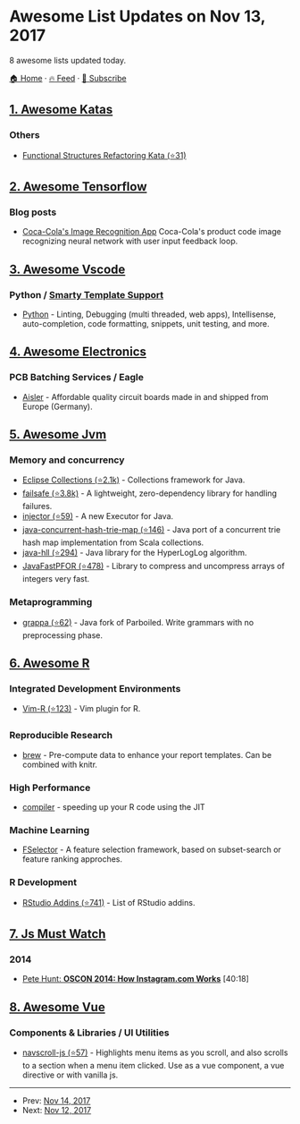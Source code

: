# Awesome List Updates on Nov 13, 2017

8 awesome lists updated today.

[🏠 Home](/README.md) · [🔥 Feed](https://test.trackawesomelist.com/feed.xml) · [📮 Subscribe](https://trackawesomelist.us17.list-manage.com/subscribe?u=d2f0117aa829c83a63ec63c2f&id=36a103854c)



## [1. Awesome Katas](/content/gamontal/awesome-katas/README.md)

### Others

*   [Functional Structures Refactoring Kata (⭐31)](https://github.com/matteobaglini/functional-structures-refactoring-kata)

## [2. Awesome Tensorflow](/content/jtoy/awesome-tensorflow/README.md)

### Blog posts

*   [Coca-Cola's Image Recognition App](https://developers.googleblog.com/2017/09/how-machine-learning-with-tensorflow.html) Coca-Cola's product code image recognizing neural network with user input feedback loop.

## [3. Awesome Vscode](/content/viatsko/awesome-vscode/README.md)

### Python / [Smarty Template Support](https://marketplace.visualstudio.com/items?itemName=aswinkumar863.smarty-template-support)

*   [Python](https://marketplace.visualstudio.com/items?itemName=ms-python.python) - Linting, Debugging (multi threaded, web apps), Intellisense, auto-completion, code formatting, snippets, unit testing, and more.

## [4. Awesome Electronics](/content/kitspace/awesome-electronics/README.md)

### PCB Batching Services / Eagle

*   [Aisler](https://aisler.net) - Affordable quality circuit boards made in and shipped from Europe (Germany).

## [5. Awesome Jvm](/content/deephacks/awesome-jvm/README.md)

### Memory and concurrency

*   [Eclipse Collections (⭐2.1k)](https://github.com/eclipse/eclipse-collections) - Collections framework for Java.
*   [failsafe (⭐3.8k)](https://github.com/jhalterman/failsafe) - A lightweight, zero-dependency library for handling failures.
*   [injector (⭐59)](https://github.com/belliottsmith/injector) - A new Executor for Java.
*   [java-concurrent-hash-trie-map (⭐146)](https://github.com/romix/java-concurrent-hash-trie-map) - Java port of a concurrent trie hash map implementation from Scala collections.
*   [java-hll (⭐294)](https://github.com/aggregateknowledge/java-hll) - Java library for the HyperLogLog algorithm.
*   [JavaFastPFOR (⭐478)](https://github.com/lemire/JavaFastPFOR) - Library to compress and uncompress arrays of integers very fast.

### Metaprogramming

*   [grappa (⭐62)](https://github.com/fge/grappa) - Java fork of Parboiled. Write grammars with no preprocessing phase.

## [6. Awesome R](/content/qinwf/awesome-R/README.md)

### Integrated Development Environments

*   [Vim-R (⭐123)](https://github.com/vim-scripts/Vim-R-plugin) - Vim plugin for R.

### Reproducible Research

*   [brew](https://cran.r-project.org/web/packages/brew/index.html) - Pre-compute data to enhance your report templates. Can be combined with knitr.

### High Performance

*   [compiler](http://stat.ethz.ch/R-manual/R-devel/library/compiler/html/compile.html) - speeding up your R code using the JIT

### Machine Learning

*   [FSelector](https://cran.r-project.org/web/packages/FSelector/index.html) - A feature selection framework, based on subset-search or feature ranking approches.

### R Development

*   [RStudio Addins (⭐741)](https://github.com/daattali/rstudio-addins) - List of RStudio addins.

## [7. Js Must Watch](/content/bolshchikov/js-must-watch/README.md)

### 2014

*   [Pete Hunt: **OSCON 2014: How Instagram.com Works**](https://www.youtube.com/watch?v=VkTCL6Nqm6Y) \[40:18]

## [8. Awesome Vue](/content/vuejs/awesome-vue/README.md)

### Components & Libraries / UI Utilities

*   [navscroll-js (⭐57)](https://github.com/nash403/navscroll-js) - Highlights menu items as you scroll, and also scrolls to a section when a menu item clicked. Use as a vue component, a vue directive or with vanilla js.

---

- Prev: [Nov 14, 2017](/content/2017/11/14/README.md)
- Next: [Nov 12, 2017](/content/2017/11/12/README.md)
